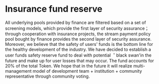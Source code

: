 # Insurance fund reserve

All underlying pools provided by finance are filtered based on a set of screening models, which provide the first layer of security assurance；through cooperation with insurance projects, the stream payment policy pool bought by finance provides the second layer of security assurance. Moreover, we believe that the safety of users' funds is the bottom line for the healthy development of the industry. We have decided to establish a user funds safety reserve fund to deal with potential ＇black swan'in the future and make up for user losses that may occur. The fund accounts for 20% of the total Token. We hope that in the future it will realize multi-management model of development team + institution + community representative through community voting.
